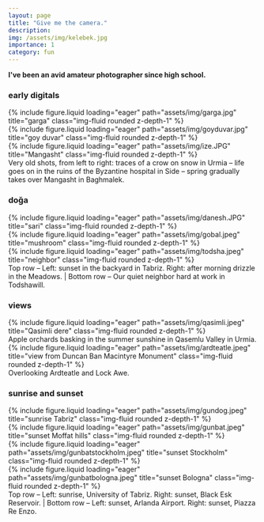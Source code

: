 ```yaml
---
layout: page
title: "Give me the camera."
description: 
img: /assets/img/kelebek.jpg
importance: 1
category: fun
---
```


**I've been an avid amateur photographer since high school.**


### early digitals

<div class="row">
    <div class="col-sm mt-3 mt-md-0">
        {% include figure.liquid loading="eager" path="assets/img/garga.jpg" title="garga" class="img-fluid rounded z-depth-1" %}
    </div>
    <div class="col-sm mt-3 mt-md-0">
        {% include figure.liquid loading="eager" path="assets/img/goyduvar.jpg" title="goy duvar" class="img-fluid rounded z-depth-1" %}
    </div>
    <div class="col-sm mt-3 mt-md-0">
        {% include figure.liquid loading="eager" path="assets/img/ize.JPG" title="Mangasht" class="img-fluid rounded z-depth-1" %}
    </div>
</div>
<div class="caption">
    Very old shots, from left to right: traces of a crow on snow in Urmia – life goes on in the ruins of the Byzantine hospital in Side – spring gradually takes over Mangasht in Baghmalek.
</div>

### doğa

<div class="row">
    <div class="col-sm-6 mt-3 mt-md-0">
        {% include figure.liquid loading="eager" path="assets/img/danesh.JPG" title="sari" class="img-fluid rounded z-depth-1" %}
    </div>
    <div class="col-sm-6 mt-3 mt-md-0">
        {% include figure.liquid loading="eager" path="assets/img/gobal.jpeg" title="mushroom" class="img-fluid rounded z-depth-1" %}
    </div>
</div>

<div class="row">
    <div class="col-sm mt-3 mt-md-0">
        {% include figure.liquid loading="eager" path="assets/img/todsha.jpeg" title="neighbor" class="img-fluid rounded z-depth-1" %}
    </div>
</div>
<div class="caption">
    Top row – Left: sunset in the backyard in Tabriz. Right: after morning drizzle in the Meadows. | Bottom row – Our quiet neighbor hard at work in Todshawill.
</div>

### views

<div class="row">
    <div class="col-sm mt-3 mt-md-0">
        {% include figure.liquid loading="eager" path="assets/img/qasimli.jpeg" title="Qasimli dere" class="img-fluid rounded z-depth-1" %}
    </div>
</div>
<div class="caption">
    Apple orchards basking in the summer sunshine in Qasemlu Valley in Urmia.
</div>

<div class="row">
    <div class="col-sm mt-3 mt-md-0">
        {% include figure.liquid loading="eager" path="assets/img/ardteatle.jpeg" title="view from Duncan Ban Macintyre Monument" class="img-fluid rounded z-depth-1" %}
    </div>
</div>
<div class="caption">
    Overlooking Ardteatle and Lock Awe.
</div>

### sunrise and sunset

<div class="row justify-content-sm-center">
    <div class="col-sm-6.5 mt-3 mt-md-0">
        {% include figure.liquid loading="eager" path="assets/img/gundog.jpeg" title="sunrise Tabriz" class="img-fluid rounded z-depth-1" %}
    </div>
    <div class="col-sm-6.5 mt-3 mt-md-0">
        {% include figure.liquid loading="eager" path="assets/img/gunbat.jpeg" title="sunset Moffat hills" class="img-fluid rounded z-depth-1" %}
    </div>
</div>

<div class="row justify-content-sm-center">
    <div class="col-sm-6 mt-3 mt-md-0">
        {% include figure.liquid loading="eager" path="assets/img/gunbatstockholm.jpeg" title="sunset Stockholm" class="img-fluid rounded z-depth-1" %}
    </div>
    <div class="col-sm-6 mt-3 mt-md-0">
        {% include figure.liquid loading="eager" path="assets/img/gunbatbologna.jpeg" title="sunset Bologna" class="img-fluid rounded z-depth-1" %}
    </div>
</div>
<div class="caption">
    Top row – Left: sunrise, University of Tabriz. Right: sunset, Black Esk Reservoir. | Bottom row – Left: sunset, Arlanda Airport. Right: sunset, Piazza Re Enzo.
</div>


